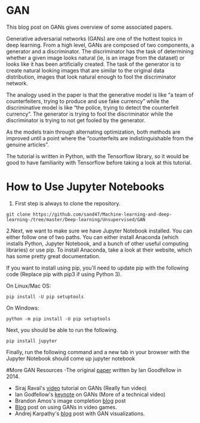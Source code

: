 # GAN

This blog post on GANs gives overview of some associated papers.

Generative adversarial networks (GANs) are one of the hottest topics in deep learning. From a high level, GANs are composed of two components, a generator and a discriminator. The discriminator has the task of determining whether a given image looks natural (ie, is an image from the dataset) or looks like it has been artificially created. The task of the generator is to create natural looking images that are similar to the original data distribution, images that look natural enough to fool the discriminator network.

The analogy used in the paper is that the generative model is like “a team of counterfeiters, trying to produce and use fake currency” while the discriminative model is like “the police, trying to detect the counterfeit currency”. The generator is trying to fool the discriminator while the discriminator is trying to not get fooled by the generator.

As the models train through alternating optimization, both methods are improved until a point where the “counterfeits are indistinguishable from the genuine articles”.

The tutorial is written in Python, with the Tensorflow library, so it would be good to have familiarity with Tensorflow before taking a look at this tutorial.

# How to Use Jupyter Notebooks

1. First step is always to clone the repository.
```
git clone https://github.com/sand47/Machine-learning-and-deep-learning-/tree/master/Deep-learning/Unsupervised/GAN
```
2.Next, we want to make sure we have Jupyter Notebook installed. You can either follow one of two paths. You can either install Anaconda (which installs Python, Jupyter Notebook, and a bunch of other useful computing libraries) or use pip.
To install Anaconda, take a look at their website, which has some pretty great documentation.

If you want to install using pip, you'll need to update pip with the following code (Replace pip with pip3 if using Python 3).

On Linux/Mac OS:
```
pip install -U pip setuptools
```
On Windows:
```
python -m pip install -U pip setuptools
```
Next, you should be able to run the following.
```
pip install jupyter
```
Finally, run the following command and a new tab in your browser with the Jupyter Notebook should come up
jupyter notebook

#More GAN Resources
-The original [paper](https://arxiv.org/pdf/1406.2661.pdf) written by Ian Goodfellow in 2014.
- Siraj Raval's [video](https://www.youtube.com/watch?v=deyOX6Mt_As) tutorial on GANs (Really fun video)
- Ian Godfellow's [keynote](https://channel9.msdn.com/Events/Neural-Information-Processing-Systems-Conference/Neural-Information-Processing-Systems-Conference-NIPS-2016/Generative-Adversarial-Networks) on GANs (More of a technical video)
- Brandon Amos's image completion [blog](https://bamos.github.io/2016/08/09/deep-completion/) post
- [Blog](https://medium.com/@ageitgey/abusing-generative-adversarial-networks-to-make-8-bit-pixel-art-e45d9b96cee7) post on using GANs in video games.
- Andrej Karpathy's [blog](https://cs.stanford.edu/people/karpathy/gan/) post with GAN visualizations.

